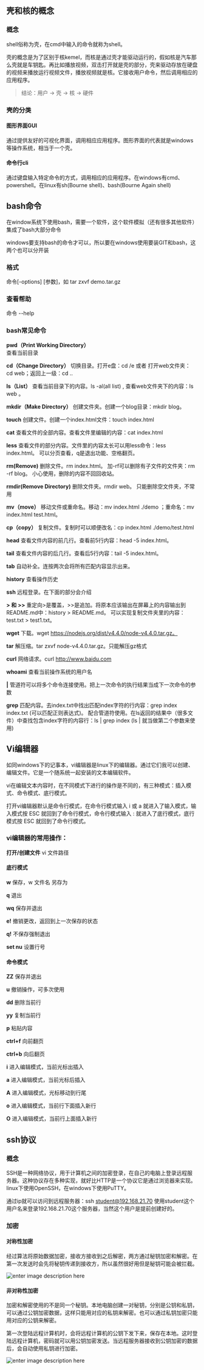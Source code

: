 
## 壳和核的概念

### 概念

shell俗称为壳，在cmd中输入的命令就称为shell。

壳的概念是为了区别于核kemel，而核是通过壳才能驱动运行的，假如核是汽车那么壳就是车钥匙。再比如播放视频，双击打开就是壳的部分，壳来驱动存放在硬盘的视频来播放运行视频文件，播放视频就是核。它接收用户命令，然后调用相应的应用程序。

> 结论：用户 -> 壳 -> 核 -> 硬件

### 壳的分类

#### 图形界面GUI

通过提供友好的可视化界面，调用相应应用程序。图形界面的代表就是windows等操作系统，相当于一个壳。

#### 命令行cli

通过键盘输入特定命令的方式，调用相应的应用程序。在windows有cmd、powershell。在linux有sh(Bourne shell)、bash(Bourne Again shell)


## bash命令

在window系统下使用bash，需要一个软件，这个软件模拟（还有很多其他软件）集成了bash大部分命令

windows要支持bash的命令才可以，所以要在windows使用要装GIT和bash，这两个也可以分开装

### 格式

命令[-options] [参数]，如 tar zxvf demo.tar.gz

### 查看帮助

命令 --help

### bash常见命令

**pwd（Print Working Directory）**        
查看当前目录

**cd（Change Directory）**
切换目录。打开e盘：cd  /e 或者 打开web文件夹： cd  web；返回上一级：cd  ..

**ls（List）**
查看当前目录下的内容。ls  -al(all list) , 查看web文件夹下的内容：ls  web 。

**mkdir（Make Directory）**
创建文件夹。创建一个blog目录：mkdir  blog。

**touch**
创建文件。创建一个index.html文件：touch  index.html

**cat**
查看文件的全部内容。查看文件里编辑的内容：cat  index.html

**less**
查看文件的部分内容。文件里的内容太长可以用less命令：less  index.html。  可以分页查看，q是退出功能、空格翻页。

**rm(Remove)**
删除文件。rm  index.html。 加-rf可以删除有子文件的文件夹：rm -rf blog。 小心使用，删除的内容不回回收站。

**rmdir(Remove Directory)**
删除文件夹。rmdir  web。 只能删除空文件夹，不常用

**mv（move）**
移动文件或重命名。移动：mv  index.html  ./demo ；重命名：mv  index.html  test.html。

**cp（copy）**
复制文件。复制时可以顺便改名：cp index.html  ./demo/test.html

**head**
查看文件内容的前几行。查看前5行内容：head  -5  index.html。

**tail**
查看文件内容的后几行。查看后5行内容：tail  -5  index.html。

**tab**
自动补全。连按两次会将所有匹配内容显示出来。

**history**
查看操作历史

**ssh**
远程登录。在下面的部分会介绍

**> 和 >>**
重定向>是覆盖，>>是追加。将原本应该输出在屏幕上的内容输出到README.md中：history  >  README.md。 可以实现复制文件夹里的内容：test.txt > test1.txt。

**wget**
下载。wget https://nodejs.org/dist/v4.4.0/node-v4.4.0.tar.gz。

**tar**
解压缩。tar zxvf node-v4.4.0.tar.gz。只能解压gz格式

**curl**
网络请求。curl http://www.baidu.com

**whoami**
查看当前操作系统的用户名

**|**
管道符可以将多个命令连接使用。把上一次命令的执行结果当成下一次命令的参数

**grep**
匹配内容。去index.txt中找出匹配index字符的行内容：grep index index.txt (可以匹配正则表达式)。 配合管道符使用。在ls返回的结果中（很多文件）中查找包含index字符的内容行：ls  |  grep  index  (ls  |  就当做第二个参数来使用)


## Vi编辑器

如同windows下的记事本，vi编辑器是linux下的编辑器。通过它们我可以创建、编辑文件。它是一个随系统一起安装的文本编辑软件。

vi在编辑文本内容时，在不同模式下进行的操作是不同的，有三种模式：插入模式、命令模式、底行模式。

打开vi编辑器默认是命令行模式，在命令行模式输入 i 或 a 就进入了输入模式，输入模式按 ESC 就回到了命令行模式，命令行模式输入 : 就进入了底行模式，底行模式按 ESC 就回到了命令行模式。

### vi编辑器的常用操作：

**打开/创建文件**
vi 文件路径

#### 底行模式
**w** 
保存，w 文件名 另存为

**q** 
退出

**wq** 
保存并退出

**e!** 
撤销更改，返回到上一次保存的状态

**q!** 
不保存强制退出

**set nu** 设置行号

#### 命令模式

**ZZ** 
保存并退出

**u** 
撤销操作，可多次使用

**dd** 
删除当前行

**yy** 
复制当前行

**p** 
粘贴内容

**ctrl+f** 
向前翻页

**ctrl+b** 
向后翻页

**i** 
进入编辑模式，当前光标出插入

**a** 
进入编辑模式，当前光标后插入

**A** 
进入编辑模式，光标移动到行尾

**o** 
进入编辑模式，当前行下面插入新行

**O** 
进入编辑模式，当前行上面插入新行


## ssh协议

### 概念

SSH是一种网络协议，用于计算机之间的加密登录，在自己的电脑上登录远程服务器。这种协议存在多种实现，就好比HTTP是一个协议它是通过浏览器来实现。linux下使用OpenSSH，在windows下使用PuTTY。

通过ip就可以访问到远程服务器：ssh student@192.168.21.70  使用student这个用户名来登录192.168.21.70这个服务器，当然这个用户是提前创建好的。

### 加密

#### 对称性加密

经过算法将原始数据加密，接收方接收到之后解密，两方通过秘钥加密和解密。在第一次发送时会先将秘钥传递到接收方，所以虽然很好用但是秘钥可能会被拦截。

![enter image description here](http://picabstract.preview.ftn.qq.com:8080/ftn_pic_abs_v2/af71b5eabff9dc24f8a0a72d5414637bc944fd268d5e93e05bcfa48fdf97b119c8babdb7c15f596cf73c333aa6aeb853?pictype=scale&from=30012&version=2.0.0.2&uin=406490508&fname=20170904-5.jpg&size=1024)


#### 非对称性加密

加密和解密使用的不是同一个秘钥。本地电脑创建一对秘钥，分别是公钥和私钥，可以通过公钥加密数据，这样只能用对应的私钥来解密。也可以通过私钥加密只能用对应的公钥来解密。

第一次登陆远程计算机时，会将远程计算机的公钥下发下来，保存在本地。这时登陆远程计算机，密码就可以用公钥加密发送。当远程服务器接收到公钥加密的数据后，会自动使用私钥进行加密。


![enter image description here](http://picabstract.preview.ftn.qq.com:8080/ftn_pic_abs_v2/919498cf24ae09abbc5b7c36d2a95082abcdd22700e6888a86735d99726cd96ed56c7df40ec444d4b0a721871384cafe?pictype=scale&from=30012&version=2.0.0.2&uin=406490508&fname=20170904-6.jpg&size=1024)